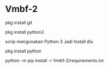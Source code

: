 # Vmbf-2

pkg install git

pkg install python2

scrip mengunakan Python 3 Jadi Install dlu

pkg install python

python -m pip install -r Vmbf-2/requirements.txt
